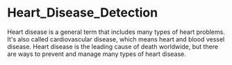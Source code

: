 # Heart_Disease_Detection
Heart disease is a general term that includes many types of heart problems. It's also called cardiovascular disease, which means heart and blood vessel disease. Heart disease is the leading cause of death worldwide, but there are ways to prevent and manage many types of heart disease.
